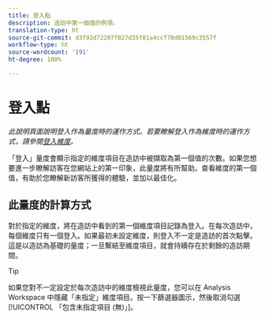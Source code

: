 ```yaml
---
title: 登入點
description: 造訪中第一個值的例項。
translation-type: ht
source-git-commit: d3f92d72207f027d35f81a4ccf70d01569c3557f
workflow-type: ht
source-wordcount: '191'
ht-degree: 100%

---
```



# 登入點

*此說明頁面說明登入作為量度時的運作方式。若要瞭解登入作為維度時的運作方式，請參閱[登入維度](../dimensions/entry-dimensions.md)。*

「登入」量度會顯示指定的維度項目在造訪中被擷取為第一個值的次數。如果您想要進一步瞭解訪客在您網站上的第一印象，此量度將有所幫助。查看維度的第一個值，有助於您瞭解新訪客所獲得的體驗，並加以最佳化。

## 此量度的計算方式

對於指定的維度，將在造訪中看到的第一個維度項目記錄為登入。在每次造訪中，每個維度只有一個登入。如果最初未設定維度，則登入不一定是造訪的首次點擊。這是以造訪為基礎的量度；一旦繫結至維度項目，就會持續存在於剩餘的造訪期間。

>[!TIP]
>
>如果您對不一定設定於每次造訪中的維度檢視此量度，您可以在 Analysis Workspace 中隱藏「未指定」維度項目。按一下篩選器圖示，然後取消勾選[!UICONTROL 「包含未指定項目 (無)」]。
